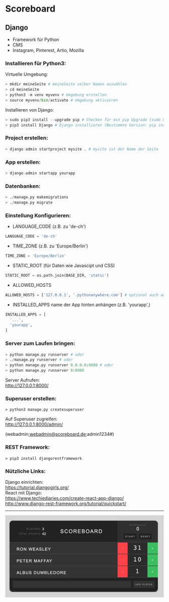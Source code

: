 # Scoreboard

## Django

- Framework für Python
- CMS
- Instagram, Pinterest, Artio, Mozilla

### Installieren für Python3:

Virtuelle Umgebung:
``` python
> mkdir meineSeite # meineSeite selber Namen auswählen
> cd meineSeite
> python3 -m venv myvenv # Umgebung erstellen
> source myvenv/bin/activate # Umgebung aktivieren
```

Installieren von Django:
``` python
> sudo pip3 install --upgrade pip # Checken für ein pip Upgrade (sudo mit -H flag möglich)
> pip3 install Django # Django installieren (Bestimmte Version: pip install Django==2.0.3)
```

### Project erstellen:
``` python
> django-admin startproject mysite . # mysite ist der Name der Seite
```

### App erstellen:
``` python
> django-admin startapp yourapp
```

### Datenbanken:
``` python
> ./manage.py makemigrations
> ./manage.py migrate
```

### Einstellung Konfigurieren:
- LANGUAGE_CODE (z.B. zu 'de-ch')
``` python
LANGUAGE_CODE = 'de-ch'
```
- TIME_ZONE (z.B. zu 'Europe/Berlin')
``` python
TIME_ZONE = 'Europe/Berlin'
```
- STATIC_ROOT (für Daten wie Javascipt und CSS)
``` python
STATIC_ROOT = os.path.join(BASE_DIR, 'static')
```
- ALLOWED_HOSTS
``` python
ALLOWED_HOSTS = ['127.0.0.1', '.pythonanywhere.com'] # optional auch andere wie Heroku
```
- INSTALLED_APPS name der App hinten anhängen (z.B. 'yourapp',)
```python
INSTALLED_APPS = [
  '...',
  'yourapp',
]
```

### Server zum Laufen bringen:
``` python
> python manage.py runserver # oder
> ./manage.py runserver # oder
> python manage.py runserver 0.0.0.0:8080 # oder
> python manage.py runserver 0:8000
```
Server Aufrufen:  
http://127.0.0.1:8000/

### Superuser erstellen:
```
> python3 manage.py createsuperuser
```
Auf Superuser zugreifen:  
http://127.0.0.1:8000/admin/

(webadmin;webadmin@scoreboard.de;admin1234#)

### REST Framework:
```
> pip3 install djangorestframework
```

### Nützliche Links:
Django einrichten:  
https://tutorial.djangogirls.org/  
React mit Django:  
https://www.techiediaries.com/create-react-app-django/  
http://www.django-rest-framework.org/tutorial/quickstart/  

------------------------------

![alt text](Scoreboard.jpg)
